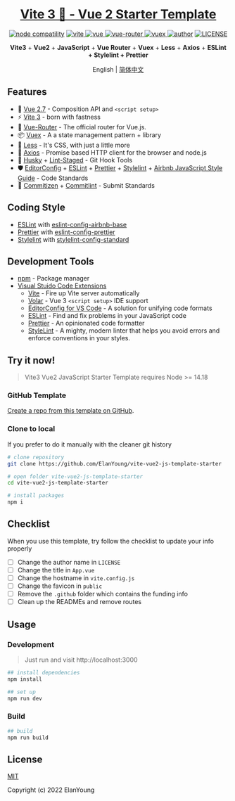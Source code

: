 <h1 align="center"><a href="https://github.com/ElanYoung/vite-vue2-js-template-starter" target="_blank">Vite 3 🚀 - Vue 2  Starter Template</a></h1>

<p align="center">
  <a href="https://nodejs.org/en/about/releases/"><img src="https://img.shields.io/node/v/vite.svg" alt="node compatility"></a>
  <a href="https://cn.vitejs.dev" rel="nofollow">
    <img src="https://img.shields.io/badge/vite-3.1.6-3963bc.svg" alt="vite" style="max-width:100%;" />
  </a>
  <a href="https://github.com/vuejs/vue">
    <img src="https://img.shields.io/badge/vue-2.7.11-brightgreen.svg" alt="vue">
  </a>
  <a href="https://github.com/vuejs/vue-router">
    <img src="https://img.shields.io/badge/vue--router-3.5.4-brightgreen.svg" alt="vue-router">
  </a>
  <a href="https://github.com/vuejs/vuex">
    <img src="https://img.shields.io/badge/vuex-3.6.2-brightgreen.svg" alt="vuex">
  </a>
  <a href="https://doc.starimmortal.com"><img alt="author" src="https://img.shields.io/badge/author-ElanYoung-blue.svg"/></a>
  <a href="https://github.com/ElanYoung/spring-boot-learning-examples/blob/master/LICENSE"><img alt="LICENSE" src="https://img.shields.io/github/license/ElanYoung/spring-boot-learning-examples.svg"/></a>
</p>

<p align='center'>
  <b>Vite3</b> + <b>Vue2</b> + <b>JavaScript</b> + <b>Vue Router</b> + <b>Vuex</b> + <b>Less</b> + <b>Axios</b> + <b>ESLint + Stylelint + Prettier</b>
</p>

<p align="center">
  <span>English | <a href="./README.zh-CN.md">简体中文</a></span>
</p>

## Features

+ 🖖 [Vue 2.7](https://github.com/vuejs/vue) - Composition API and `<script setup>`
+ ⚡️ [Vite 3](https://github.com/vitejs/vite) - born with fastness
+ 🚦 [Vue-Router](https://github.com/vuejs/vue-router) - The official router for Vue.js.
+ 📦 [Vuex](https://github.com/vuejs/vuex) - A a state management pattern + library
+ 🎨 [Less](https://github.com/less/less.js) - It's CSS, with just a little more
+ 🔗 [Axios](https://github.com/axios/axios) - Promise based HTTP client for the browser and node.js
+ 🧰 [Husky](https://typicode.github.io/husky/#/) + [Lint-Staged](https://github.com/okonet/lint-staged) - Git Hook Tools
+ 🛡️ [EditorConfig](http://editorconfig.org) + [ESLint](http://eslint.org) + [Prettier](https://prettier.io) + [Stylelint](https://stylelint.io) + [Airbnb JavaScript Style Guide](https://github.com/airbnb/javascript#translation) - Code Standards
+ 🔨 [Commitizen](https://cz-git.qbb.sh/zh) + [Commitlint](https://commitlint.js.org) - Submit Standards

## Coding Style

+ [ESLint](https://eslint.org) with [eslint-config-airbnb-base](https://github.com/airbnb/javascript/tree/master/packages/eslint-config-airbnb-base)
+ [Prettier](https://prettier.io) with [eslint-config-prettier](https://github.com/prettier/eslint-config-prettier)
+ [Stylelint](https://stylelint.io) with [stylelint-config-standard](https://github.com/stylelint/stylelint-config-standard)

## Development Tools

+ [npm](https://www.npmjs.com) - Package manager
+ [Visual Stuido Code Extensions](./.vscode/extensions.json)
  + [Vite](https://marketplace.visualstudio.com/items?itemName=antfu.vite) - Fire up Vite server automatically
  + [Volar](https://marketplace.visualstudio.com/items?itemName=Vue.volar) - Vue 3 `<script setup>` IDE support
  + [EditorConfig for VS Code](https://marketplace.visualstudio.com/items?itemName=EditorConfig.EditorConfig) - A solution for unifying code formats
  + [ESLint](https://marketplace.visualstudio.com/items?itemName=dbaeumer.vscode-eslint) - Find and fix problems in your JavaScript code
  + [Prettier](https://marketplace.visualstudio.com/items?itemName=esbenp.prettier-vscode) - An opinionated code formatter
  + [StyleLint](https://marketplace.visualstudio.com/items?itemName=stylelint.vscode-stylelint) - A mighty, modern linter that helps you avoid errors and enforce conventions in your styles.

## Try it now!

> Vite3 Vue2 JavaScript Starter Template requires Node >= 14.18

### GitHub Template

[Create a repo from this template on GitHub](https://github.com/ElanYoung/vite-vue2-js-template-starter/generate).

### Clone to local

If you prefer to do it manually with the cleaner git history

```bash
# clone repository
git clone https://github.com/ElanYoung/vite-vue2-js-template-starter

# open folder vite-vue2-js-template-starter
cd vite-vue2-js-template-starter

# install packages
npm i
```

## Checklist

When you use this template, try follow the checklist to update your info properly

- [ ] Change the author name in `LICENSE`
- [ ] Change the title in `App.vue`
- [ ] Change the hostname in `vite.config.js`
- [ ] Change the favicon in `public`
- [ ] Remove the `.github` folder which contains the funding info
- [ ] Clean up the READMEs and remove routes

## Usage

### Development

> Just run and visit http://localhost:3000

```bash
## install dependencies
npm install

## set up
npm run dev
```

### Build

```bash
## build
npm run build
```

## License

[MIT](http://opensource.org/licenses/MIT)

Copyright (c) 2022 ElanYoung
